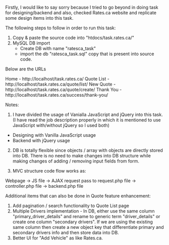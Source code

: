 
Firstly, I would like to say sorry because I tried to go beyond in doing task for designing/backend and also, checked Rates.ca website and replicate some design items into this task.

The following steps to follow in order to run this task:

1. Copy & paste the source code into "htdocs/task.rates.ca/"
2. MySQL DB import 
    - Create DB with name "ratesca_task"
    - import the db "ratesca_task.sql" copy that is present into source code. 


Below are the URLs

Home - http://localhost/task.rates.ca/
Quote List - http://localhost/task.rates.ca/quote/list/
New Quote - http://localhost/task.rates.ca/quote/create/
Thank You - http://localhost/task.rates.ca/success/thank-you/

Notes:

1. I have divided the usage of Vanialla JavaScript and jQuery into this task.
(I have read the job description properly in which it is mentioned to use JavaScript with/without jQuery so I used both)
- Designing with Vanilla JavaScript usage
- Backend with jQuery usage

2. DB is totally flexible since objects / array with objects are directly stored into DB. There is no need to make changes into DB structure while making changes of adding / removing input fields from form.

3. MVC structure code flow works as:

Webpage -> JS file -> AJAX request pass to request.php file -> controller.php file -> backend.php file


Additional items that can also be done in Quote feature enhancement:

1. Add pagination / search functionality to Quote List page
2. Multiple Drivers implementation - In DB, either use the same column "primary_driver_details" and rename to generic term "driver_details" or create one column "secondary drivers". If we are using the existing same column then create a new object key that differentiate primary and secondary drivers info and then store data into DB.
3. Better UI for "Add Vehicle" as like Rates.ca.






